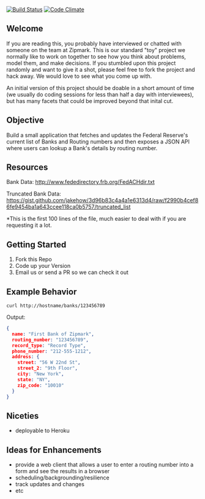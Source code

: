 [![Build Status](https://travis-ci.org/rolentle/zipmark-code-challenge.png?branch=master)](https://travis-ci.org/rolentle/zipmark-code-challenge)
[![Code Climate](https://codeclimate.com/github/rolentle/zipmark-code-challenge.png)](https://codeclimate.com/github/rolentle/zipmark-code-challenge)

## Welcome

If you are reading this, you probably have interviewed or chatted with someone on the team at Zipmark.  This is our standard "toy" project we normally like to work on together to see how you think about problems, model them, and make decisions.  If you stumbled upon this project randomly and want to give it a shot, please feel free to fork the project and hack away.  We would love to see what you come up with.

An initial version of this project should be doable in a short amount of time (we usually do coding sessions for less than half a day with interviewees), but has many facets that could be improved beyond that inital cut.

## Objective

Build a small application that fetches and updates the Federal Reserve's current list of Banks and Routing numbers and then exposes a JSON API where users can lookup a Bank's details by routing number.

## Resources

Bank Data:  http://www.fededirectory.frb.org/FedACHdir.txt

Truncated Bank Data: https://gist.github.com/jakehow/3d96b83c4a4a1e6313d4/raw/f2990b4cef86fe9454ba1a643ccee118ca0b5757/truncated_list

*This is the first 100 lines of the file, much easier to deal with if you are requesting it a lot.

## Getting Started

1. Fork this Repo
2. Code up your Version
3. Email us or send a PR so we can check it out

## Example Behavior

`curl http://hostname/banks/123456789`

Output:

```json
{
  name: "First Bank of Zipmark",
  routing_number: "123456789",
  record_type: "Record Type",
  phone_number: "212-555-1212",
  address: {
    street: "56 W 22nd St",
    street_2: "9th Floor",
    city: "New York",
    state: "NY",
    zip_code: "10010"
  }
}
```

## Niceties

* deployable to Heroku

## Ideas for Enhancements

* provide a web client that allows a user to enter a routing number into a form and see the results in a browser
* scheduling/backgrounding/resilience
* track updates and changes
* etc
